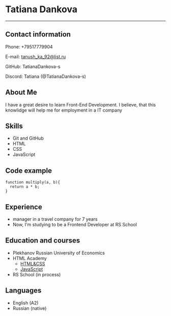 # Tatiana Dankova
*****
## Contact information

Phone: +79517779904

E-mail: tanush_ka_92@list.ru

GitHub: TatianaDankova-s

Discord: Tatiana (@TatianaDankova-s)

## About Me

I have a great desire to learn Front-End Development. I believe, that this knowlidge will help me for employment in a IT company

## Skills
* Git and GitHub
* HTML
* CSS
* JavaScript

## Code example
```
function multiply(a, b){
  return a * b;
}
```

## Experience

* manager in a travel company for 7 years
* Now, I'm studying to be a Frontend Developer at RS School

## Education and courses
* Plekhanov Russian University of Economics
* HTML Academy
    + [HTML&CSS](https://htmlacademy.ru/courses/basic-html-css)
    + [JavaScript](https://htmlacademy.ru/courses/basic-javascript)
* RS School (in process)

## Languages
* English (A2)
* Russian (native)